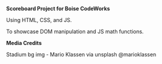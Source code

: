 **Scoreboard Project for Boise CodeWorks**

Using HTML, CSS, and JS.

To showcase DOM manipulation and JS math functions.



**Media Credits**

Stadium bg img - Mario Klassen via unsplash @marioklassen

